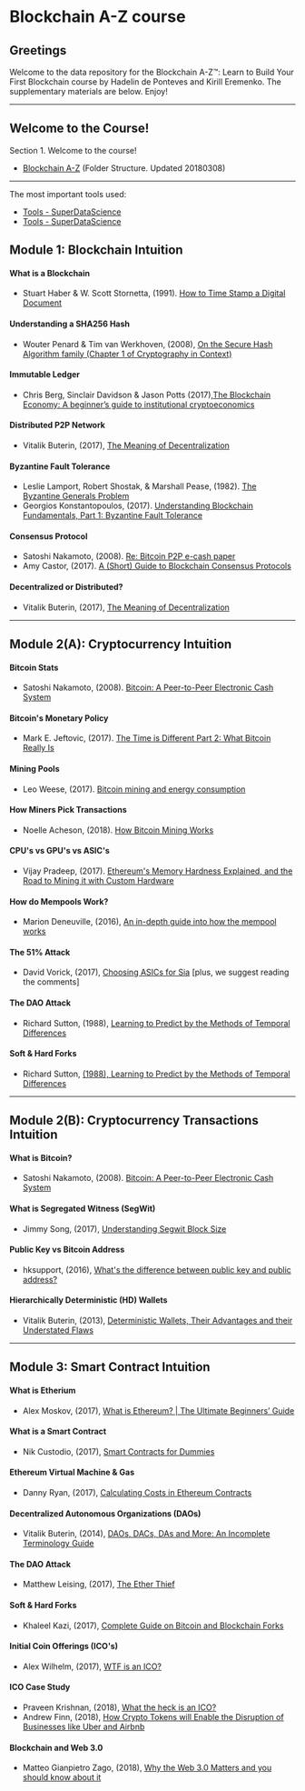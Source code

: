 # Blockchain A-Z course 

## Greetings

Welcome to the data repository for the Blockchain A-Z™: Learn to Build Your First Blockchain course by Hadelin de Ponteves and Kirill Eremenko. The supplementary materials are below. Enjoy!

---

## Welcome to the Course!

Section 1. Welcome to the course!

- [Blockchain A-Z](https://sds-platform-private.s3-us-east-2.amazonaws.com/uploads/P31-Blockchain-AZ.zip) (Folder Structure. Updated 20180308)

---

The most important tools used:

- [Tools - SuperDataScience](https://tools.superdatascience.com/blockchain/hash/)
- [Tools - SuperDataScience](https://tools.superdatascience.com/blockchain/public-private-keys/signatures)

## Module 1: Blockchain Intuition

#### What is a Blockchain

- Stuart Haber & W. Scott Stornetta, (1991). [How to Time Stamp a Digital Document](https://www.anf.es/pdf/Haber_Stornetta.pdf)

#### Understanding a SHA256 Hash

- Wouter Penard & Tim van Werkhoven, (2008), [On the Secure Hash Algorithm family (Chapter 1 of Cryptography in Context)](https://www.staff.science.uu.nl/~tel00101/liter/Books/CrypCont.pdf)

#### Immutable Ledger

- Chris Berg, Sinclair Davidson & Jason Potts (2017),[The Blockchain Economy: A beginner’s guide to institutional cryptoeconomics](https://medium.com/@cryptoeconomics/the-blockchain-economy-a-beginners-guide-to-institutional-cryptoeconomics-64bf2f2beec4)

#### Distributed P2P Network

- Vitalik Buterin, (2017), [The Meaning of Decentralization](https://medium.com/@VitalikButerin/the-meaning-of-decentralization-a0c92b76a274)

#### Byzantine Fault Tolerance

- Leslie Lamport, Robert Shostak, & Marshall Pease, (1982). [The Byzantine Generals Problem](https://people.eecs.berkeley.edu/~luca/cs174/byzantine.pdf)
- Georgios Konstantopoulos, (2017). [Understanding Blockchain Fundamentals, Part 1: Byzantine Fault Tolerance](https://medium.com/loom-network/understanding-blockchain-fundamentals-part-1-byzantine-fault-tolerance-245f46fe8419)

#### Consensus Protocol

- Satoshi Nakamoto, (2008). [Re: Bitcoin P2P e-cash paper](https://www.mail-archive.com/cryptography@metzdowd.com/msg09997.html)
- Amy Castor, (2017). [A (Short) Guide to Blockchain Consensus Protocols](http://www.coindesk.com/short-guide-blockchain-consensus-protocols)

#### Decentralized or Distributed?

- Vitalik Buterin, (2017), [The Meaning of Decentralization](https://medium.com/@VitalikButerin/the-meaning-of-decentralization-a0c92b76a274)

---

## Module 2(A): Cryptocurrency Intuition

#### Bitcoin Stats

- Satoshi Nakamoto, (2008). [Bitcoin: A Peer-to-Peer Electronic Cash System](https://bitcoin.org/bitcoin.pdf)

#### Bitcoin's Monetary Policy

- Mark E. Jeftovic, (2017). [The Time is Different Part 2: What Bitcoin Really Is](https://hackernoon.com/this-time-is-different-part-2-what-bitcoin-really-is-ae58c69b3bf0)

#### Mining Pools

- Leo Weese, (2017). [Bitcoin mining and energy consumption](https://blog.bitcoin.org.hk/bitcoin-mining-and-energy-consumption-4526d4b56186)

#### How Miners Pick Transactions

- Noelle Acheson, (2018). [How Bitcoin Mining Works](https://www.coindesk.com/information/how-bitcoin-mining-works/)

#### CPU's vs GPU's vs ASIC's

- Vijay Pradeep, (2017). [Ethereum's Memory Hardness Explained, and the Road to Mining it with Custom Hardware](https://www.vijaypradeep.com/blog/2017-04-28-ethereums-memory-hardness-explained/)

#### How do Mempools Work?

- Marion Deneuville, (2016), [An in-depth guide into how the mempool works](https://blog.kaiko.com/an-in-depth-guide-into-how-the-mempool-works-c758b781c608)

#### The 51% Attack

- David Vorick, (2017), [Choosing ASICs for Sia](https://blog.sia.tech/choosing-asics-for-sia-b318505b5b51) [plus, we suggest reading the comments]

#### The DAO Attack

- Richard Sutton, (1988), [Learning to Predict by the Methods of Temporal Differences](https://link.springer.com/article/10.1007/BF00115009)

#### Soft & Hard Forks

- Richard Sutton, [(1988), Learning to Predict by the Methods of Temporal Differences](https://link.springer.com/article/10.1007/BF00115009)

---

## Module 2(B): Cryptocurrency Transactions Intuition

#### What is Bitcoin?

- Satoshi Nakamoto, (2008). [Bitcoin: A Peer-to-Peer Electronic Cash System](https://bitcoin.org/bitcoin.pdf)

#### What is Segregated Witness (SegWit)

- Jimmy Song, (2017), [Understanding Segwit Block Size](https://medium.com/@jimmysong/understanding-segwit-block-size-fd901b87c9d4)

#### Public Key vs Bitcoin Address

- hksupport, (2016), [What's the difference between public key and public address?](https://www.reddit.com/r/Bitcoin/comments/3filud/whats_the_difference_between_public_key_and/)

#### Hierarchically Deterministic (HD) Wallets

- Vitalik Buterin, (2013), [Deterministic Wallets, Their Advantages and their Understated Flaws](https://bitcoinmagazine.com/articles/deterministic-wallets-advantages-flaw-1385450276/)

---

## Module 3: Smart Contract Intuition

#### What is Etherium

- Alex Moskov, (2017), [What is Ethereum? | The Ultimate Beginners’ Guide](https://coincentral.com/what-is-ethereum/)

#### What is a Smart Contract

- Nik Custodio, (2017), [Smart Contracts for Dummies](https://medium.freecodecamp.org/smart-contracts-for-dummies-a1ba1e0b9575)

#### Ethereum Virtual Machine & Gas

- Danny Ryan, (2017), [Calculating Costs in Ethereum Contracts](https://hackernoon.com/ether-purchase-power-df40a38c5a2f)

#### Decentralized Autonomous Organizations (DAOs)

- Vitalik Buterin, (2014), [DAOs, DACs, DAs and More: An Incomplete Terminology Guide](https://blog.ethereum.org/2014/05/06/daos-dacs-das-and-more-an-incomplete-terminology-guide/)

#### The DAO Attack

- Matthew Leising, (2017), [The Ether Thief](https://www.bloomberg.com/features/2017-the-ether-thief/)

#### Soft & Hard Forks

- Khaleel Kazi, (2017), [Complete Guide on Bitcoin and Blockchain Forks](https://coinpickings.com/complete-guide-bitcoin-blockchain-forks/)

#### Initial Coin Offerings (ICO's)

- Alex Wilhelm, (2017), [WTF is an ICO?](https://techcrunch.com/2017/05/23/wtf-is-an-ico/)

#### ICO Case Study

- Praveen Krishnan, (2018), [What the heck is an ICO?](https://hackernoon.com/what-the-heck-is-an-ico-6f3736d5f5a)
- Andrew Finn, (2018), [How Crypto Tokens will Enable the Disruption of Businesses like Uber and Airbnb](https://finnscave.com/2018/02/07/how-crypto-tokens-will-enable-the-disruption-of-businesses-like-uber-and-airbnb/)

#### Blockchain and Web 3.0

- Matteo Gianpietro Zago, (2018), [Why the Web 3.0 Matters and you should know about it](https://medium.com/@matteozago/why-the-web-3-0-matters-and-you-should-know-about-it-a5851d63c949)
